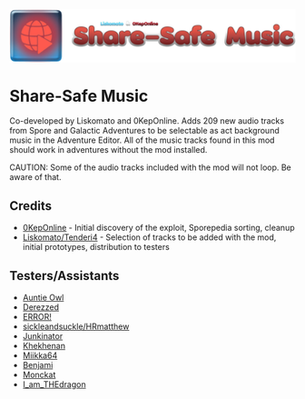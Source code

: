 ![Share-Safe Music](ShareSafeMusic.png)
# Share-Safe Music
Co-developed by Liskomato and 0KepOnline. Adds 209 new audio tracks from Spore and Galactic Adventures to be selectable as act background music in the Adventure Editor. All of the music tracks found in this mod should work in adventures without the mod installed.

CAUTION: Some of the audio tracks included with the mod will not loop. Be aware of that.

## Credits
* [0KepOnline](https://github.com/0KepOnline/) - Initial discovery of the exploit, Sporepedia sorting, cleanup
* [Liskomato/Tenderi4](https://github.com/Tenderi4) - Selection of tracks to be added with the mod, initial prototypes, distribution to testers

## Testers/Assistants
* [Auntie Owl](https://github.com/plencka)
* [Derezzed](http://www.spore.com/view/myspore/Derezzed)
* [ERROR!](http://www.spore.com/view/myspore/Metalblaze)
* [sickleandsuckle/HRmatthew](http://www.spore.com/view/myspore/HRmatthew)
* [Junkinator](http://www.spore.com/view/myspore/junkinator)
* [Khekhenan](http://www.spore.com/view/myspore/SillverWolf)
* [Miikka64](http://www.spore.com/view/myspore/Miikka64)
* [Benjami](http://www.spore.com/view/myspore/Benjami)
* [Monckat](http://www.spore.com/view/myspore/Monckat)
* [I_am_THEdragon](http://www.spore.com/view/myspore/I_am_THEdragon)
